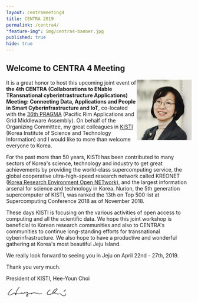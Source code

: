 ```yaml
---
layout: centrameeting4
title: CENTRA 2019
permalink: /centra4/
"feature-img": img/centra4-banner.jpg
published: true
hide: true
---
```


## Welcome to CENTRA 4 Meeting

<p>
<img src="/img/centra4-president-kisti.png" style="width:150px;" align="right"/>
</p>

It is a great honor to host this upcoming joint event of **the 4th CENTRA (Collaborations to ENable TRansnational cyberintrastructure Applications) Meeting: Connecting Data, Applications and People in Smart Cyberinfrastructure and IoT**, co-located with the [36th PRAGMA](http://www.pragma-grid.net/pragma36/) (Pacific Rim Applications and Grid Middleware Assembly). On behalf of the Organizing Committee, my great colleagues in [KISTI](https://www.kisti.re.kr/eng/) (Korea Institute of Science and Technology Information) and I would like to more than welcome everyone to Korea.

For the past more than 50 years, KISTI has been contributed to many sectors of Korea's science, technology and industry to get great achievements by providing the world-class supercomputing service, the global cooperative ultra-high-speed research network called KREONET ([Korea Research Environment Open NETwork](http://www.kreonet.net)), and the largest information arsenal for science and technology in Korea. Nurion, the 5th generation supercomputer of KISTI, was ranked the 13th on Top 500 list at Supercomputing Conference 2018 as of November 2018.

These days KISTI is focusing on the various activities of open access to computing and all the scientific data. We hope this joint workshop is beneficial to Korean research communities and also to CENTRA's communities to continue long-standing efforts for transnational cyberinfrastructure. We also hope to have a productive and wonderful gathering at Korea's most beautiful Jeju Island.

We really look forward to seeing you in Jeju on April 22nd - 27th, 2019.

Thank you very much. 

<p align="left">
President of KISTI, Hee-Youn Choi
</p>

<img src="/img/centra4-president-sig.png" style="width:170px;" align="left"/>
